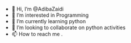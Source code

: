 - 👋 Hi, I’m @AdibaZaidi
- 👀 I’m interested in Programming
- 🌱 I’m currently learning python
- 💞️ I’m looking to collaborate on python activities
- 📫 How to reach me .

<!---
AdibaZaidi/AdibaZaidi is a ✨ special ✨ repository because its `README.md` (this file) appears on your GitHub profile.
You can click the Preview link to take a look at your changes.
--->
